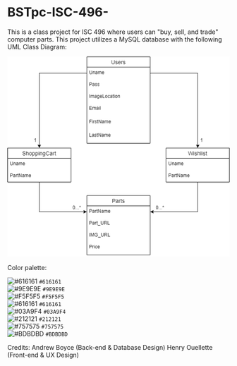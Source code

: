 # BSTpc-ISC-496-


This is a class project for ISC 496 where users can "buy, sell, and trade" computer parts. This project utilizes a MySQL database with the following UML Class Diagram:

<p align="center">
  <img src="https://github.com/aboyce3/BSTpc-ISC-496-/blob/main/BST_Parts_UML.png"/>
</p>

Color palette:

![#616161](https://via.placeholder.com/15/616161/000000?text=+) `#616161`<br />
![#9E9E9E](https://via.placeholder.com/15/9E9E9E/000000?text=+) `#9E9E9E`<br />
![#F5F5F5](https://via.placeholder.com/15/F5F5F5/000000?text=+) `#F5F5F5`<br />
![#616161](https://via.placeholder.com/15/212121/000000?text=+) `#616161`<br />
![#03A9F4](https://via.placeholder.com/15/03A9F4/000000?text=+) `#03A9F4`<br />
![#212121](https://via.placeholder.com/15/212121/000000?text=+) `#212121`<br />
![#757575](https://via.placeholder.com/15/757575/000000?text=+) `#757575`<br />
![#BDBDBD](https://via.placeholder.com/15/BDBDBD/000000?text=+) `#BDBDBD`<br />



Credits: Andrew Boyce (Back-end & Database Design)
         Henry Ouellette (Front-end & UX Design)
